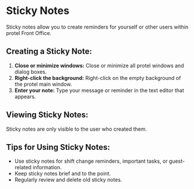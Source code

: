 # Sticky Notes

Sticky notes allow you to create reminders for yourself or other users within protel Front Office. 

## Creating a Sticky Note:

1. **Close or minimize windows:**  Close or minimize all protel windows and dialog boxes.
2. **Right-click the background:** Right-click on the empty background of the protel main window.
3. **Enter your note:**  Type your message or reminder in the text editor that appears.

## Viewing Sticky Notes:

Sticky notes are only visible to the user who created them.

## Tips for Using Sticky Notes:

* Use sticky notes for shift change reminders, important tasks, or guest-related information.
* Keep sticky notes brief and to the point. 
* Regularly review and delete old sticky notes.